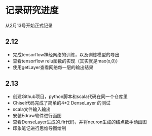 # 记录研究进度

从2月13号开始正式记录

## 2.12

+ 完成tensorflow神经网络的训练，以及训练模型的导出
+ 查看tensorflow relu函数的实现（其实就是max(x,0)）
+ 使用getLayer查看网络每一层的输出结果
  
## 2.13

+ 创建Github项目，python脚本和scala代码在同一个仓库里
+ Chisel代码完成了简单的4*2 DenseLayer 的测试
+ scala文件输入输出
+ 安装Edraw软件进行画图
+ 查看DenseLayer生成的.fir代码，并将neuron生成的结点数手动画图
+ 印象笔记进行思维导图绘制